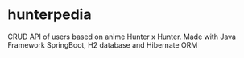 # hunterpedia
CRUD API of users based on anime Hunter x Hunter. Made with Java Framework SpringBoot, H2 database and Hibernate ORM
